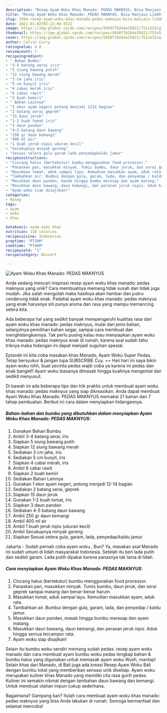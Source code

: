 ```yaml
---
description: "Resep Ayam Woku Khas Manado: PEDAS MAKNYUS, Bisa Manjain Lidah"
title: "Resep Ayam Woku Khas Manado: PEDAS MAKNYUS, Bisa Manjain Lidah"
slug: 2994-resep-ayam-woku-khas-manado-pedas-maknyus-bisa-manjain-lidah
date: 2021-01-02T02:22:04.552Z
image: https://img-global.cpcdn.com/recipes/5958f762b4a35821/751x532cq70/ayam-woku-khas-manado-pedas-maknyus-foto-resep-utama.jpg
thumbnail: https://img-global.cpcdn.com/recipes/5958f762b4a35821/751x532cq70/ayam-woku-khas-manado-pedas-maknyus-foto-resep-utama.jpg
cover: https://img-global.cpcdn.com/recipes/5958f762b4a35821/751x532cq70/ayam-woku-khas-manado-pedas-maknyus-foto-resep-utama.jpg
author: Calvin Curry
ratingvalue: 4.8
reviewcount: 7
recipeingredient:
- " Bahan Bumbu"
- "3-4 batang serai iris"
- "5 siung bawang putih"
- "12 siung bawang merah"
- "3 cm jahe iris"
- "5 cm kunyit iris"
- "4 cabai merah iris"
- "6 cabai rawit"
- "2 buah kemiri"
- " Bahan Lainnya"
- "1 ekor ayam negeri potong menjadi 1214 bagian"
- "2 batang serai geprek"
- "15 daun jeruk"
- "1-2 buah tomat iris"
- "3 daun pandan"
- "4-5 batang daun bawang"
- "250 gr daun kemangi"
- "400 ml air"
- "1 buah jeruk nipis ukuran kecil"
- "Secukupnya minyak goreng"
- "Sesuai selera gula garam lada penyedapkaldu jamur"
recipeinstructions:
- "Cincang halus (bertekstur) bumbu menggunakan food processor."
- "Panaskan pan, masukkan minyak. Tumis bumbu, daun jeruk, dan serai geprek sampai matang dan benar-benar harum."
- "Masukkan tomat, aduk sampai layu. Kemudian masukkan ayam, aduk rata."
- "Tambahkan air. Bumbui dengan gula, garam, lada, dan penyedap / kaldu jamur."
- "Masukkan daun pandan, masak hingga bumbu meresap dan ayam matang."
- "Masukkan daun bawang, daun kemangi, dan perasan jeruk nipis. Aduk hingga semua tercampur rata."
- "Ayam woku siap disajikan!"
categories:
- Resep
tags:
- ayam
- woku
- khas

katakunci: ayam woku khas 
nutrition: 116 calories
recipecuisine: Indonesian
preptime: "PT38M"
cooktime: "PT46M"
recipeyield: "1"
recipecategory: Dessert

---
```



![Ayam Woku Khas Manado: PEDAS MAKNYUS](https://img-global.cpcdn.com/recipes/5958f762b4a35821/751x532cq70/ayam-woku-khas-manado-pedas-maknyus-foto-resep-utama.jpg)

Anda sedang mencari inspirasi resep ayam woku khas manado: pedas maknyus yang unik? Cara membuatnya memang tidak susah dan tidak juga mudah. Jika salah mengolah maka hasilnya akan hambar dan justru cenderung tidak enak. Padahal ayam woku khas manado: pedas maknyus yang enak harusnya sih punya aroma dan rasa yang mampu memancing selera kita.

Ada beberapa hal yang sedikit banyak mempengaruhi kualitas rasa dari ayam woku khas manado: pedas maknyus, mulai dari jenis bahan, selanjutnya pemilihan bahan segar, sampai cara membuat dan menghidangkannya. Tak perlu pusing kalau mau menyiapkan ayam woku khas manado: pedas maknyus enak di rumah, karena asal sudah tahu triknya maka hidangan ini dapat menjadi suguhan spesial.

Episode ini kita coba masakan khas Manado, Ayam Woku Super Pedas. Tetap bersyukur &amp; jangan lupa SUBSCRIBE Cuy. == Haii hari ini saya bikin ayam woku nihh, buat pecinta pedas wajib coba ya karena ini pedas dan enak banget!! Ayam woku biasanya dimasak hingga kuahnya mengental dan sedikit menyusut.


Di bawah ini ada beberapa tips dan trik praktis untuk membuat ayam woku khas manado: pedas maknyus yang siap dikreasikan. Anda dapat membuat Ayam Woku Khas Manado: PEDAS MAKNYUS memakai 21 bahan dan 7 tahap pembuatan. Berikut ini cara dalam menyiapkan hidangannya.

<!--inarticleads1-->

##### Bahan-bahan dan bumbu yang dibutuhkan dalam menyiapkan Ayam Woku Khas Manado: PEDAS MAKNYUS:

1. Gunakan  Bahan Bumbu
1. Ambil 3-4 batang serai, iris
1. Siapkan 5 siung bawang putih
1. Siapkan 12 siung bawang merah
1. Sediakan 3 cm jahe, iris
1. Sediakan 5 cm kunyit, iris
1. Siapkan 4 cabai merah, iris
1. Ambil 6 cabai rawit
1. Siapkan 2 buah kemiri
1. Sediakan  Bahan Lainnya
1. Gunakan 1 ekor ayam negeri, potong menjadi 12-14 bagian
1. Sediakan 2 batang serai, geprek
1. Siapkan 15 daun jeruk
1. Gunakan 1-2 buah tomat, iris
1. Siapkan 3 daun pandan
1. Sediakan 4-5 batang daun bawang
1. Ambil 250 gr daun kemangi
1. Ambil 400 ml air
1. Ambil 1 buah jeruk nipis (ukuran kecil)
1. Ambil Secukupnya minyak goreng
1. Siapkan Sesuai selera gula, garam, lada, penyedap/kaldu jamur


Jakarta - Sudah pernah coba ayam woku , Bun? Ya, masakan asal Manado ini sudah umum di lidah masyarakat Indonesia. Setelah itu beri lada putih dan sedikit garam. Lada putih dipakai karena panasnya tak lama di lidah. 

<!--inarticleads2-->

##### Cara menyiapkan Ayam Woku Khas Manado: PEDAS MAKNYUS:

1. Cincang halus (bertekstur) bumbu menggunakan food processor.
1. Panaskan pan, masukkan minyak. Tumis bumbu, daun jeruk, dan serai geprek sampai matang dan benar-benar harum.
1. Masukkan tomat, aduk sampai layu. Kemudian masukkan ayam, aduk rata.
1. Tambahkan air. Bumbui dengan gula, garam, lada, dan penyedap / kaldu jamur.
1. Masukkan daun pandan, masak hingga bumbu meresap dan ayam matang.
1. Masukkan daun bawang, daun kemangi, dan perasan jeruk nipis. Aduk hingga semua tercampur rata.
1. Ayam woku siap disajikan!


Selain itu bumbu woku sendiri memang sudah pedas. resep ayam woku manado dan cara membuat ayam bumbu woku pedas lengkap bahan &amp; bumbu halus yang digunakan untuk memasak ayam woku Wuiih, mantap! Selain khas dari Manado, di Bali juga ada kreasi Resep Ayam Woku Bali dengan bumbu lokal yang memberikan sensasi unik disetiap. Ayam woku merupakan kuliner khas Manado yang memiliki cita rasa gurih pedas. Kuliner ini semakin nikmat dengan tambahan daun bawang dan kemangi. Untuk membuat olahan inipun cukup sederhana. 

Bagaimana? Gampang kan? Itulah cara membuat ayam woku khas manado: pedas maknyus yang bisa Anda lakukan di rumah. Semoga bermanfaat dan selamat mencoba!
